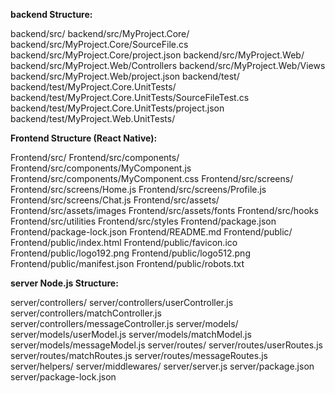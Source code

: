 **backend Structure:**

backend/src/
backend/src/MyProject.Core/
backend/src/MyProject.Core/SourceFile.cs
backend/src/MyProject.Core/project.json
backend/src/MyProject.Web/
backend/src/MyProject.Web/Controllers
backend/src/MyProject.Web/Views
backend/src/MyProject.Web/project.json
backend/test/
backend/test/MyProject.Core.UnitTests/
backend/test/MyProject.Core.UnitTests/SourceFileTest.cs
backend/test/MyProject.Core.UnitTests/project.json
backend/test/MyProject.Web.UnitTests/

**Frontend Structure (React Native):**

Frontend/src/
Frontend/src/components/
Frontend/src/components/MyComponent.js
Frontend/src/components/MyComponent.css
Frontend/src/screens/
Frontend/src/screens/Home.js
Frontend/src/screens/Profile.js
Frontend/src/screens/Chat.js
Frontend/src/assets/
Frontend/src/assets/images
Frontend/src/assets/fonts
Frontend/src/hooks
Frontend/src/utilities
Frontend/src/styles
Frontend/package.json
Frontend/package-lock.json
Frontend/README.md
Frontend/public/
Frontend/public/index.html
Frontend/public/favicon.ico
Frontend/public/logo192.png
Frontend/public/logo512.png
Frontend/public/manifest.json
Frontend/public/robots.txt

**server Node.js Structure:**

server/controllers/
server/controllers/userController.js
server/controllers/matchController.js
server/controllers/messageController.js
server/models/
server/models/userModel.js
server/models/matchModel.js
server/models/messageModel.js
server/routes/
server/routes/userRoutes.js
server/routes/matchRoutes.js
server/routes/messageRoutes.js
server/helpers/
server/middlewares/
server/server.js
server/package.json
server/package-lock.json
